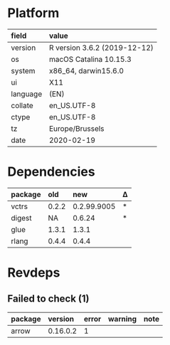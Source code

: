 # Platform

|field    |value                        |
|:--------|:----------------------------|
|version  |R version 3.6.2 (2019-12-12) |
|os       |macOS Catalina 10.15.3       |
|system   |x86_64, darwin15.6.0         |
|ui       |X11                          |
|language |(EN)                         |
|collate  |en_US.UTF-8                  |
|ctype    |en_US.UTF-8                  |
|tz       |Europe/Brussels              |
|date     |2020-02-19                   |

# Dependencies

|package |old   |new         |Δ  |
|:-------|:-----|:-----------|:--|
|vctrs   |0.2.2 |0.2.99.9005 |*  |
|digest  |NA    |0.6.24      |*  |
|glue    |1.3.1 |1.3.1       |   |
|rlang   |0.4.4 |0.4.4       |   |

# Revdeps

## Failed to check (1)

|package |version  |error |warning |note |
|:-------|:--------|:-----|:-------|:----|
|arrow   |0.16.0.2 |1     |        |     |

